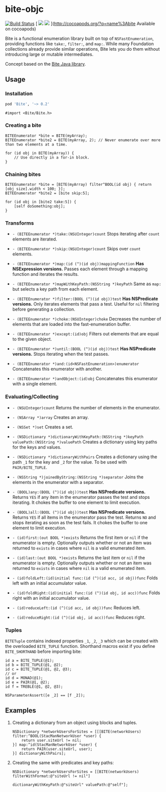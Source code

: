 # bite-objc

[![Build Status](https://travis-ci.org/bnickel/bite-objc.svg?branch=master)](https://travis-ci.org/bnickel/bite-objc)
[
![](https://cocoapod-badges.herokuapp.com/v/Bite/badge.png)&nbsp;![](https://cocoapod-badges.herokuapp.com/p/Bite/badge.png)
](http://cocoapods.org/?q=name%3Abite Available on cocoapods)

Bite is a functional enumeration library built on top of `NSFastEnumeration`, providing functions like `take:`, `filter:`, and `map:`. While many Foundation collections already provide similar operations, Bite lets you do them without introducing large or mutable intermediates.

Concept based on the [Bite Java library](https://bitbucket.org/balpha/bite/wiki/Home).

## Usage

### Installation

```ruby
pod 'Bite', '~> 0.2'
```

```objc
#import <Bite/Bite.h>
```

### Creating a bite

```objc
BITEEnumerator *bite = BITE(myArray);
BITEEnumerator *bite2 = BITE(myArray, 2); // Never enumerate over more than two elements at a time.

for (id obj in BITE(myArray)) {
    // Use directly in a for-in block.
}
```

### Chaining bites

```objc
BITEEnumerator *bite = [BITE(myArray) filter^BOOL(id obj) { return [obj size].width < 100; }];
BITEEnumerator *bite2 = [bite skip:5];

for (id obj in [bite2 take:5]) {
    [self doSomething:obj];
}
```

### Transforms

- `- (BITEEnumerator *)take:(NSUInteger)count` Stops iterating after `count` elements are iterated.
- `- (BITEEnumerator *)skip:(NSUInteger)count` Skips over `count` elements.

- `- (BITEEnumerator *)map:(id (^)(id obj))mappingFunction` **Has NSExpression versions.** Passes each element through a mapping function and iterates the results.
- `- (BITEEnumerator *)mapWithKeyPath:(NSString *)keyPath` Same as `map:` but selects a key path from each element.

- `- (BITEEnumerator *)filter:(BOOL (^)(id obj))test` **Has NSPredicate versions.** Only iterates elements that pass a test.  Useful for `nil` filtering before generating a collection.
- `- (BITEEnumerator *)choke:(NSUInteger)choke` Decreases the number of elements that are loaded into the fast-enumeration buffer.
- `- (BITEEnumerator *)except:(id)obj` Filters out elements that are equal to the given object.
- `- (BITEEnumerator *)until:(BOOL (^)(id obj))test` **Has NSPredicate versions.** Stops iterating when the test passes.
- `- (BITEEnumerator *)and:(id<NSFastEnumeration>)enumerator` Concatenates this enumerator with another.
- `- (BITEEnumerator *)andObject:(id)obj` Concatenates this enumerator with a single element.


### Evaluating/Collecting

- `- (NSUInteger)count` Returns the number of elements in the enumerator.
- `- (NSArray *)array` Creates an array.
- `- (NSSet *)set` Creates a set.
- `- (NSDictionary *)dictionaryWithKeyPath:(NSString *)keyPath valuePath:(NSString *)valuePath` Creates a dictionary using key paths for the keys and values.
- `- (NSDictionary *)dictionaryWithPairs` Creates a dictionary using the path `_1` for the key and `_2` for the value.  To be used with `PAIR/BITE_TUPLE`.
- `- (NSString *)joinedByString:(NSString *)separator` Joins the elements in the enumerator with a separator.

- `- (BOOL)any:(BOOL (^)(id obj))test` **Has NSPredicate versions.** Returns `YES` if any item in the enumerator passes the test and stops iterating.  It chokes the buffer to one element to limit execution.
- `- (BOOL)all:(BOOL (^)(id obj))test` **Has NSPredicate versions.** Returns `YES` if all items in the enumerator pass the test.  Returns `NO` and stops iterating as soon as the test fails.  It chokes the buffer to one element to limit execution.

- `- (id)first:(out BOOL *)exists` Returns the first item or `nil` if the enumerator is empty.  Optionally outputs whether or not an item was returned to `exists` in cases where `nil` is a valid enumerated item.
- `- (id)last:(out BOOL *)exists` Returns the last item or `nil` if the enumerator is empty.  Optionally outputs whether or not an item was returned to `exists` in cases where `nil` is a valid enumerated item.

- `- (id)foldLeft:(id)initial func:(id (^)(id acc, id obj))func` Folds left with an initial accumulator value.
- `- (id)foldRight:(id)initial func:(id (^)(id obj, id acc))func` Folds right with an initial accumulator value.

- `- (id)reduceLeft:(id (^)(id acc, id obj))func` Reduces left.
- `- (id)reduceRight:(id (^)(id obj, id acc))func` Reduces right.

### Tuples

`BITETuple` contains indexed properties `_1`, `_2`, `_3` which can be created with the overloaded `BITE_TUPLE` function.  Shorthand macros exist if you define `BITE_SHORTHAND` before importing bite:

```objc
id a = BITE_TUPLE(@1);
id b = BITE_TUPLE(@1, @2);
id c = BITE_TUPLE(@1, @2, @3);
// or
id d = MONAD(@1);
id e = PAIR(@1, @2);
id f = TREBLE(@1, @2, @3);

NSParameterAssert([e _2] == [f _2]);
```

## Examples

1. Creating a dictionary from an object using blocks and tuples.

    ```objc
    NSDictionary *networkUsersForSites = [[[BITE(networkUsers) filter:^BOOL(StacManNetworkUser *user) {
        return user.siteUrl != nil;
    }] map:^id(StacManNetworkUser *user) {
        return PAIR(user.siteUrl, user);
    }] dictionaryWithPairs];
    ```
2. Creating the same with predicates and key paths:

    ```objc
    NSDictionary *networkUsersForSites = [[BITE(networkUsers) filterWithFormat:@"siteUrl != nil"]
                                                             dictionaryWithKeyPath:@"siteUrl" valuePath:@"self"];
    ```
